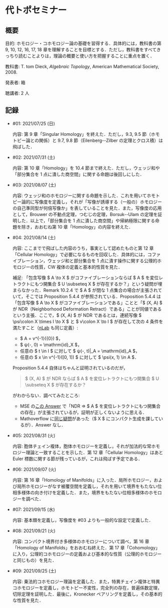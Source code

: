 # 代トポセミナー

## 概要

目的: ホモロジー・コホモロジー論の基礎を習得する．具体的には，教科書の第 9, 10, 12, 16, 17, 18 章を理解することを目標とする．ただし，教科書をすべてきっちり読むことよりは，理論の概要と使い方を把握することに重点を置く．

教科書: T. tom Dieck, *Algebraic Topology*, American Mathematical Society, 2008.

発表者: 箱

聴講者: 2 人

## 記録

* \#01: 2021/07/25 (日)

  内容: 第 9 章「Singular Homology」を終えた．ただし，9.3, 9.5 節（ホモトピー論との関係）と 9.7, 9.8 節（Eilenberg--Zilber の定理とクロス積）は飛ばした．

* \#02: 2021/07/31 (土)

  内容: 第 10 章「Homology」を 10.4 節まで終えた．ただし，ウェッジ和や「部分集合を 1 点に潰した商空間」に関する命題は後回しにした．

* \#03: 2021/08/07 (土)

  内容: ウェッジ和のホモロジーに関する命題を示した．これを用いてホモトピー論的に写像度を定義し，それが「写像が誘導する（一般の）ホモロジーの自己準同型が何倍写像か」を表していることを見た．また，写像度の応用として，Brouwer の不動点定理，つむじの定理，Borsuk--Ulam の定理を証明した．以上で，「部分集合を 1 点に潰した商空間」や帰納極限に関する命題を除き，おおむね第 10 章「Homology」の内容を終えた．

* \#04: 2021/08/14 (土)

  内容: ここまでで飛ばした内容のうち，事実として認めたものと第 12 章「Cellular Homology」で必要になるものを回収した．具体的には，コファイブレーション，ウェッジ和と部分集合を 1 点に潰す操作に関する公理的ホモロジーの性質，CW 複体の定義と基本的性質を見た．

  補足: 「包含写像 $ A \to X $ がコファイブレーションならば $ A $ を変位レトラクトにもつ開集合 $ U \subseteq X $ が存在するか？」という疑問が埋まらなかった．Remark 10.2.4 で $ A $ が閉な 1 点集合の場合が主張されていて，そこでは Proposition 5.4.4 が参照されている．Proposition 5.4.4 は「包含写像 $ A \to X $ がコファイブレーションである」ことと「$ (X, A) $ が NDR（Neighborhood Deformation Retract）である」ことが同値であるという主張．ここで，$ (X, A) $ が NDR であるとは，連続写像 $ \psi\colon X \times I \to X $ と $ v\colon X \to I $ が存在して次の 4 条件を満たすこと（[nLab](https://ncatlab.org/nlab/show/neighborhood+retract) も同じ定義）:

  * $ A = v^{-1}({0}) $，
  * $ ψ(-, 0) = \mathrm{id}_X $，
  * 任意の $ t \in I $ に対して $ ψ(-, t)\|_A = \mathrm{id}_A $，
  * 任意の $ x \in v^{-1}([0, 1)) $ に対して $ \psi(x, 1) \in A $．
  
  Proposition 5.4.4 自体はちゃんと証明されているのだが，
  
  > $ (X, A) $ が NDR ならば $ A $ を変位レトラクトにもつ開集合 $ U \subseteq X $ が存在するか？
  
  がわからない．調べてみたところ:

  * MSE の[この Answer](https://math.stackexchange.com/a/3550166/788245) で「NDR => $ A $ を変位レトラクトにもつ開集合の存在」が主張されているが，証明が正しくないように思える．
  * Mathoverflow に[同じ疑問](https://mathoverflow.net/q/232269)があった（$ X $ にコンパクト生成を課しているが）．Answer なし．

* \#05: 2021/08/31 (火)

  内容: 胞体チェイン複体，胞体ホモロジーを定義し，それが加法的な常ホモロジー理論と一致することを示した．第 12 章「Cellular Homology」はあと Euler 標数に関する節が残っているが，これは飛ばす予定である．

* \#06: 2021/09/07 (火)

  内容: 第 16 章「Homology of Manifolds」に入った．局所ホモロジー，および局所ホモロジーがなす被覆空間を定義し，それを用いて境界をもたない位相多様体の向き付けを定義した．また，境界をもたない位相多様体のホモロジーを調べた．

* \#07: 2021/09/15 (水)

  内容: 基本類を定義し，写像度を \#03 よりも一般的な設定で定義した．

* \#08: 2021/09/21 (火)

  内容: コンパクト境界付き多様体のホモロジーについて調べ，第 16 章「Homology of Manifolds」をおおむね終えた．第 17 章「Cohomology」に入り，公理的コホモロジーの定義および基本的な性質（公理的ホモロジーと同じもの）を見た．

* \#09: 2021/09/25 (土)

  内容: 乗法的コホモロジー理論を定義した．また，特異チェイン複体と特異コホモロジーを定義し，ホモトピー不変性，完全列の存在，普遍係数定理，切除定理を証明した．最後に，Kronecker ペアリングを定義し，その基本的な性質を見た．
